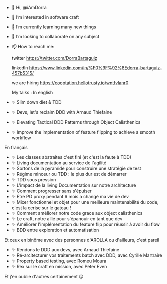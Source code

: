 - 👋 Hi, @iAmDorra
- 👀 I’m interested in software craft 
- 🌱 I’m currently learning many new things
- 💞️ I’m looking to collaborate on any subject
- 📫 How to reach me:

  twitter https://twitter.com/DorraBartaguiz

  linkedIn https://www.linkedin.com/in/%F0%9F%92%8Edorra-bartaguiz-457b5315/
  
  we are hiring https://cooptation.hellotrusty.io/wntfvlanr0

  My talks :
  In english
-  ✨ Slim down diet & TDD
-  ✨ Devs, let's reclaim DDD with Arnaud Thiefaine
-  ✨ Elevating Tactical DDD Patterns through Object Calisthenics
-  ✨ Improve the implementation of feature flipping to achieve a smooth workflow
  
  En français
-  ✨ Les classes abstraites c'est fini (et c'est la faute à TDD)
-  ✨ Living documentation au service de l'agilité
-  ✨ Sortons de la pyramide pour construire une stratégie de test
-  ✨ Régime minceur ou TDD : le plus dur est de démarrer
-  ✨ TDD sous pression
-  ✨ L'impact de la living Documentation sur notre architecture
-  ✨ Comment progresser sans s'épuiser
-  ✨ Etre PO proxy pendant 6 mois a changé ma vie de dev
-  ✨ Mixer fonctionnel et objet pour une meilleure maintenabilité du code, c'est la cerise sur le gateau !
-  ✨ Comment améliorer notre code grace aux object calisthenics
-  ✨ Le craft, notre allié pour s'épanouir en tant que dev
-  ✨ Améliorer l'implémentation du feature flip pour réussir à avoir du flow
-  ✨ BDD entre exploration et automatisation

  Et ceux en binôme avec des personnes d'AROLLA ou d'ailleurs, c'est pareil
-  ✨ Rendons le DDD aux devs, avec Arnaud Thiefaine
-  ✨ Ré-arcitecturer vos traitements batch avec DDD, avec Cyrille Martraire
-  ✨ Property based testing, avec Romeu Moura
-  ✨ Rex sur le craft en mission, avec Peter Even

  Et j'en oublie d'autres certainement 😜


<!---
iAmDorra/iAmDorra is a ✨ special ✨ repository because its `README.md` (this file) appears on your GitHub profile.
You can click the Preview link to take a look at your changes.
--->
